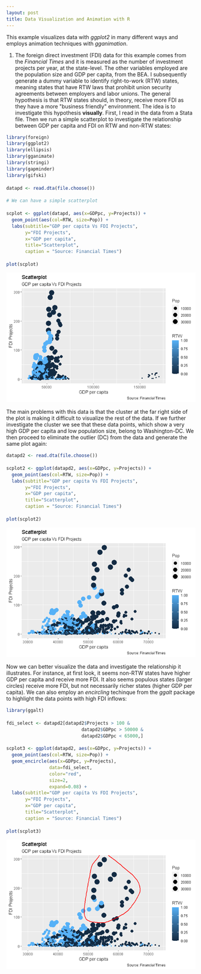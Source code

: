 ```yaml
---
layout: post
title: Data Visualization and Animation with R
---
```


This example visualizes data with *ggplot2* in many different ways and employs animation techniques with *gganimation*.

1. The foreign direct investment (FDI) data for this example comes from the *Financial Times* and it is measured as the number of investment projects per year, at the state-level. 
The other variables employed are the population size and GDP per capita, from the BEA. I subsequently generate a dummy variable to identify right-to-work (RTW) states, meaning states that have RTW laws that prohibit union security agreements between employers and labor unions. The general hypothesis is that RTW states should, in theory, receive more FDI as they have a more "business friendly" environment. The idea is to investigate this hypothesis **visually**. 
First, I read in the data from a Stata file. Then we run a simple scatterplot to investigate the relationship between GDP per capita and FDI on RTW and non-RTW states:

```R
library(foreign)
library(ggplot2)
library(ellipsis)
library(gganimate)
library(stringi)
library(gapminder)
library(gifski)

datapd <- read.dta(file.choose())

# We can have a simple scatterplot

scplot <- ggplot(datapd, aes(x=GDPpc, y=Projects)) + 
  geom_point(aes(col=RTW, size=Pop)) + 
  labs(subtitle="GDP per capita Vs FDI Projects", 
       y="FDI Projects", 
       x="GDP per capita", 
       title="Scatterplot", 
       caption = "Source: Financial Times")

plot(scplot)
```
![Scatterplot 1](https://github.com/pmcavallo/pmcavallo.github.io/blob/master/images/scatter.png?raw=true)

The main problems with this data is that the cluster at the far right side of the plot is making it difficult to visualize the rest of the data. If we further investigate the cluster we see that these data points, which show a very high GDP per capita and low population size, belong to Washington-DC. We then proceed to eliminate the outlier (DC) from the data and generate the same plot again:

```R
datapd2 <- read.dta(file.choose())

scplot2 <- ggplot(datapd2, aes(x=GDPpc, y=Projects)) + 
  geom_point(aes(col=RTW, size=Pop)) + 
  labs(subtitle="GDP per capita Vs FDI Projects", 
       y="FDI Projects", 
       x="GDP per capita", 
       title="Scatterplot", 
       caption = "Source: Financial Times")

plot(scplot2)
```
![Scatterplot 2](https://github.com/pmcavallo/pmcavallo.github.io/blob/master/images/scatter2.png?raw=true)

Now we can better visualize the data and investigate the relationship it illustrates. For instance, at first look, it seems non-RTW states have higher GDP per capita and receive more FDI. It also seems populous states (larger circles) receive more FDI, but not necessarily richer states (higher GDP per capita). We can also employ an *encircling* techinque from the *ggalt* package to highlight the data points with high FDI inflows:

```R
library(ggalt)

fdi_select <- datapd2[datapd2$Projects > 100 & 
                            datapd2$GDPpc > 50000 & 
                            datapd2$GDPpc < 65000,]

scplot3 <- ggplot(datapd2, aes(x=GDPpc, y=Projects)) + 
  geom_point(aes(col=RTW, size=Pop)) + 
  geom_encircle(aes(x=GDPpc, y=Projects), 
                data=fdi_select, 
                color="red", 
                size=2, 
                expand=0.08) +   
  labs(subtitle="GDP per capita Vs FDI Projects", 
       y="FDI Projects", 
       x="GDP per capita", 
       title="Scatterplot", 
       caption = "Source: Financial Times")

plot(scplot3)

```
![Scatterplot 3](https://github.com/pmcavallo/pmcavallo.github.io/blob/master/images/scatter3.png?raw=true)
